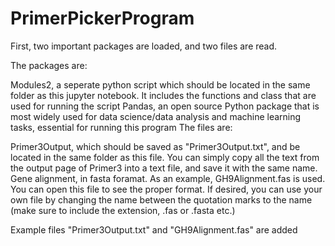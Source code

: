 # PrimerPickerProgram

First, two important packages are loaded, and two files are read.

The packages are:

Modules2, a seperate python script which should be located in the same folder as this jupyter notebook. It includes the functions and class that are used for running the script
Pandas, an open source Python package that is most widely used for data science/data analysis and machine learning tasks, essential for running this program
The files are:

Primer3Output, which should be saved as "Primer3Output.txt", and be located in the same folder as this file. You can simply copy all the text from the output page of Primer3 into a text file, and save it with the same name.
Gene alignment, in fasta foramat. As an example, GH9Alignment.fas is used. You can open this file to see the proper format. If desired, you can use your own file by changing the name between the quotation marks to the name (make sure to include the extension, .fas or .fasta etc.)

Example files "Primer3Output.txt" and "GH9Alignment.fas" are added